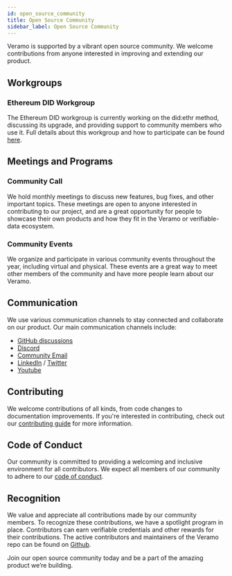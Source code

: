 ```yaml
---
id: open_source_community
title: Open Source Community
sidebar_label: Open Source Community
---
```


Veramo is supported by a vibrant open source community. We welcome contributions from anyone interested in improving and extending our product.

## Workgroups

### Ethereum DID Workgroup

The Ethereum DID workgroup is currently working on the did:ethr method, discussing its upgrade, and providing support to community members who use it. Full details about this workgroup and how to participate can be found [here](https://github.com/veramolabs/did-eth).

## Meetings and Programs

### Community Call

We hold monthly meetings to discuss new features, bug fixes, and other important topics. These meetings are open to anyone interested in contributing to our project, and are a great opportunity for people to showcase their own products and how they fit in the Veramo or verifiable-data ecosystem.

### Community Events

We organize and participate in various community events throughout the year, including virtual and physical. These events are a great way to meet other members of the community and have more people learn about our Veramo.

## Communication

We use various communication channels to stay connected and collaborate on our product. Our main communication channels include:

- [GitHub discussions](https://github.com/uport-project/veramo/discussions)
- [Discord](http://discord.gg/rhmDv85axQ)
- [Community Email](mailto:hello@veramo.io)
- [LinkedIn](https://www.linkedin.com/company/veramo) / [Twitter](https://twitter.com/veramolabs)
- [Youtube](https://www.youtube.com/@veramolabs)

## Contributing

We welcome contributions of all kinds, from code changes to documentation improvements. If you're interested in contributing, check out our [contributing guide](./contributing) for more information.

## Code of Conduct

Our community is committed to providing a welcoming and inclusive environment for all contributors. We expect all members of our community to adhere to our [code of conduct](https://github.com/uport-project/veramo/blob/next/CODE_OF_CONDUCT.md).

## Recognition

We value and appreciate all contributions made by our community members. To recognize these contributions, we have a spotlight program in place. Contributors can earn verifiable credentials and other rewards for their contributions.
The active contributors and maintainers of the Veramo repo can be found on [Github](https://github.com/uport-project/veramo/graphs/contributors).

Join our open source community today and be a part of the amazing product we’re building.

